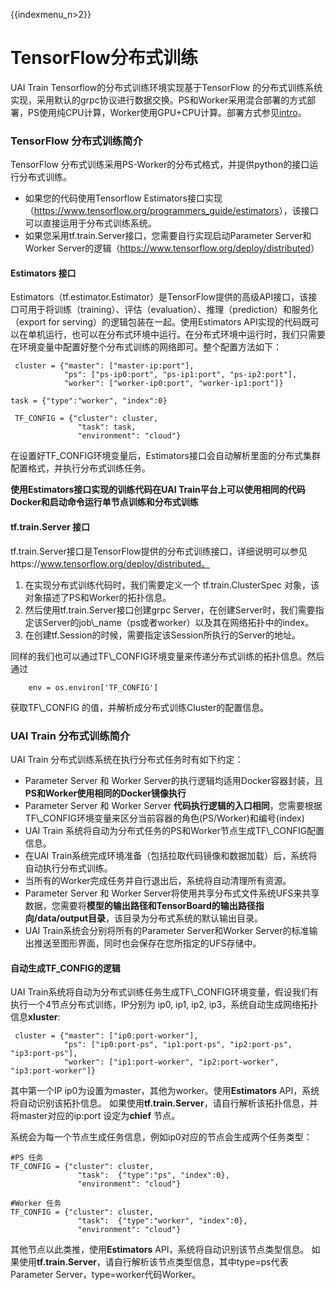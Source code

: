 {{indexmenu_n>2}}

# TensorFlow分布式训练

UAI Train Tensorflow的分布式训练环境实现基于TensorFlow
的分布式训练系统实现，采用默认的grpc协议进行数据交换。PS和Worker采用混合部署的方式部署，PS使用纯CPU计算，Worker使用GPU+CPU计算。部署方式参见[intro](/ai/uai-train/introduction/distructive-job/intro)。

### TensorFlow 分布式训练简介

TensorFlow 分布式训练采用PS-Worker的分布式格式，并提供python的接口运行分布式训练。

  - 如果您的代码使用Tensorflow
    Estimators接口实现（<https://www.tensorflow.org/programmers_guide/estimators>），该接口可以直接运用于分布式训练系统。
  - 如果您采用tf.train.Server接口，您需要自行实现启动Parameter Server和Worker
    Server的逻辑（<https://www.tensorflow.org/deploy/distributed>）

#### Estimators 接口

Estimators（tf.estimator.Estimator）是TensorFlow提供的高级API接口，该接口可用于将训练（training）、评估（evaluation）、推理（prediction）和服务化（export
for serving）的逻辑包装在一起。使用Estimators
API实现的代码既可以在单机运行，也可以在分布式环境中运行。在分布式环境中运行时，我们只需要在环境变量中配置好整个分布式训练的网络即可。整个配置方法如下：

``` 
 cluster = {"master": ["master-ip:port"],
            "ps": ["ps-ip0:port", "ps-ip1:port", "ps-ip2:port"],
            "worker": ["worker-ip0:port", "worker-ip1:port"]}

task = {"type":"worker", "index":0}
 
 TF_CONFIG = {"cluster": cluster,
               "task": task,
               "environment": "cloud"}
```

在设置好TF\_CONFIG环境变量后，Estimators接口会自动解析里面的分布式集群配置格式，并执行分布式训练任务。

**使用Estimators接口实现的训练代码在UAI Train平台上可以使用相同的代码Docker和启动命令运行单节点训练和分布式训练**

#### tf.train.Server 接口

tf.train.Server接口是TensorFlow提供的分布式训练接口，详细说明可以参见https://www.tensorflow.org/deploy/distributed。

1.  在实现分布式训练代码时，我们需要定义一个 tf.train.ClusterSpec 对象，该对象描述了PS和Worker的拓扑信息。
2.  然后使用tf.train.Server接口创建grpc
    Server，在创建Server时，我们需要指定该Server的job\\\_name（ps或者worker）以及其在网络拓扑中的index。
3.  在创建tf.Session的时候，需要指定该Session所执行的Server的地址。

同样的我们也可以通过TF\\\_CONFIG环境变量来传递分布式训练的拓扑信息。然后通过

``` 
    env = os.environ['TF_CONFIG']
```

获取TF\\\_CONFIG 的值，并解析成分布式训练Cluster的配置信息。

### UAI Train 分布式训练简介

UAI Train 分布式训练系统在执行分布式任务时有如下约定：

  - Parameter Server 和 Worker
    Server的执行逻辑均适用Docker容器封装，且**PS和Worker使用相同的Docker镜像执行**
  - Parameter Server 和 Worker Server
    **代码执行逻辑的入口相同**，您需要根据TF\\\_CONFIG环境变量来区分当前容器的角色(PS/Worker)和编号(index)
  - UAI Train 系统将自动为分布式任务的PS和Worker节点生成TF\\\_CONFIG配置信息。
  - 在UAI Train系统完成环境准备（包括拉取代码镜像和数据加载）后，系统将自动执行分布式训练。
  - 当所有的Worker完成任务并自行退出后，系统将自动清理所有资源。
  - Parameter Server 和 Worker
    Server将使用共享分布式文件系统UFS来共享数据，您需要将**模型的输出路径和TensorBoard的输出路径指向/data/output目录**，该目录为分布式系统的默认输出目录。
  - UAI Train系统会分别将所有的Parameter Server和Worker
    Server的标准输出推送至图形界面，同时也会保存在您所指定的UFS存储中。

#### 自动生成TF\_CONFIG的逻辑

UAI Train系统将自动为分布式训练任务生成TF\\\_CONFIG环境变量，假设我们有执行一个4节点分布式训练，IP分别为 ip0,
ip1, ip2, ip3，系统自动生成网络拓扑信息**xluster**:

``` 
 cluster = {"master": ["ip0:port-worker"],
            "ps": ["ip0:port-ps", "ip1:port-ps", "ip2:port-ps", "ip3:port-ps"],
            "worker": ["ip1:port-worker", "ip2:port-worker", "ip3:port-worker"]}
```

其中第一个IP ip0为设置为master，其他为worker。使用**Estimators** API，系统将自动识别该拓扑信息。
如果使用**tf.train.Server**，请自行解析该拓扑信息，并将master对应的ip:port
设定为**chief** 节点。

系统会为每一个节点生成任务信息，例如ip0对应的节点会生成两个任务类型：

    #PS 任务
    TF_CONFIG = {"cluster": cluster,
                   "task":  {"type":"ps", "index":0},
                   "environment": "cloud"}
    
    #Worker 任务
    TF_CONFIG = {"cluster": cluster,
                   "task":  {"type":"worker", "index":0},
                   "environment": "cloud"}

其他节点以此类推，使用**Estimators** API，系统将自动识别该节点类型信息。
如果使用**tf.train.Server**，请自行解析该节点类型信息，其中type=ps代表Parameter
Server，type=worker代码Worker。
